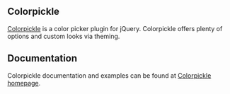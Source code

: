 ## Colorpickle
[Colorpickle](https://www.fakiirimedia.com/colorpickle) is a color picker plugin for jQuery. Colorpickle offers plenty of options and custom looks via theming.

## Documentation
Colorpickle documentation and examples can be found at [Colorpickle homepage](https://www.fakiirimedia.com/colorpickle).